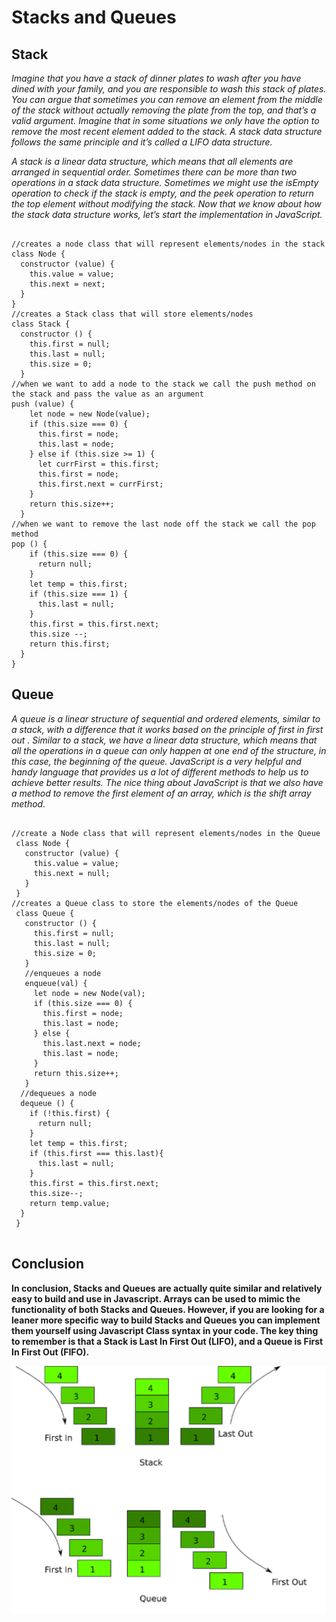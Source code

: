 # Stacks and Queues

## Stack




*Imagine that you have a stack of dinner plates to wash after you have dined with your family, and you are responsible to wash this stack of plates. You can argue that sometimes you can remove an element from the middle of the stack without actually removing the plate from the top, and that’s a valid argument. Imagine that in some situations we only have the option to remove the most recent element added to the stack. A stack data structure follows the same principle and it’s called a LIFO data structure.*

*A stack is a linear data structure, which means that all elements are arranged in sequential order. Sometimes there can be more than two operations in a stack data structure. Sometimes we might use the isEmpty operation to check if the stack is empty, and the peek operation to return the top element without modifying the stack. Now that we know about how the stack data structure works, let’s start the implementation in JavaScript.*






```

//creates a node class that will represent elements/nodes in the stack
class Node {
  constructor (value) {
    this.value = value;
    this.next = next;
  }
}
//creates a Stack class that will store elements/nodes
class Stack {
  constructor () {
    this.first = null;
    this.last = null;
    this.size = 0;
  }
//when we want to add a node to the stack we call the push method on the stack and pass the value as an argument
push (value) {
    let node = new Node(value);
    if (this.size === 0) {
      this.first = node;
      this.last = node;
    } else if (this.size >= 1) {
      let currFirst = this.first;
      this.first = node;
      this.first.next = currFirst;
    }
    return this.size++;
  }
//when we want to remove the last node off the stack we call the pop method
pop () {
    if (this.size === 0) {
      return null;
    }
    let temp = this.first;
    if (this.size === 1) {
      this.last = null;
    }
    this.first = this.first.next;
    this.size --;
    return this.first;
  }
}

```

## Queue





*A queue is a linear structure of sequential and ordered elements, similar to a stack, with a difference that it works based on the principle of first in first out . Similar to a stack, we have a linear data structure, which means that all the operations in a queue can only happen at one end of the structure, in this case, the beginning of the queue. JavaScript is a very helpful and handy language that provides us a lot of different methods to help us to achieve better results. The nice thing about JavaScript is that we also have a method to remove the first element of an array, which is the shift array method.*


```

//create a Node class that will represent elements/nodes in the Queue
 class Node {
   constructor (value) {
     this.value = value;
     this.next = null;
   }
 }
//creates a Queue class to store the elements/nodes of the Queue
 class Queue {
   constructor () {
     this.first = null;
     this.last = null;
     this.size = 0;
   }
   //enqueues a node
   enqueue(val) {
     let node = new Node(val);
     if (this.size === 0) {
       this.first = node;
       this.last = node;
     } else {
       this.last.next = node;
       this.last = node;
     }
     return this.size++;
   }
  //dequeues a node 
  dequeue () {
    if (!this.first) {
      return null;
    }
    let temp = this.first;
    if (this.first === this.last){
      this.last = null;
    }
    this.first = this.first.next;
    this.size--;
    return temp.value;
  }
 }


 ```



## Conclusion

**In conclusion, Stacks and Queues are actually quite similar and relatively easy to build and use in Javascript. Arrays can be used to mimic the functionality of both Stacks and Queues. However, if you are looking for a leaner more specific way to build Stacks and Queues you can implement them yourself using Javascript Class syntax in your code. The key thing to remember is that a Stack is Last In First Out (LIFO), and a Queue is First In First Out (FIFO).**



![image info](./StacksandQueues.png)
